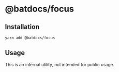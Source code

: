 # @batdocs/focus

## Installation

```sh
yarn add @batdocs/focus
```

## Usage

This is an internal utility, not intended for public usage.

